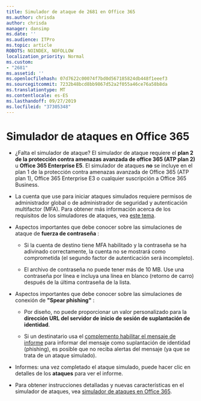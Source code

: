 ```yaml
---
title: Simulador de ataque de 2681 en Office 365
ms.author: chrisda
author: chrisda
manager: dansimp
ms.date: ''
ms.audience: ITPro
ms.topic: article
ROBOTS: NOINDEX, NOFOLLOW
localization_priority: Normal
ms.custom:
- "2681"
ms.assetid: ''
ms.openlocfilehash: 07d7622c00074f7bd0d567185824db448f1eeef3
ms.sourcegitcommit: 7232b48bcd8bb9867d52a2f055a46ce76a58b8da
ms.translationtype: MT
ms.contentlocale: es-ES
ms.lasthandoff: 09/27/2019
ms.locfileid: "37305348"
---
```

# <a name="attack-simulator-in-office-365"></a>Simulador de ataques en Office 365

- ¿Falta el simulador de ataque? El simulador de ataque requiere el **plan 2 de la protección contra amenazas avanzada de office 365 (ATP plan 2)** u **Office 365 Enterprise E5**. El simulador de ataques **no** se incluye en el plan 1 de la protección contra amenazas avanzada de Office 365 (ATP plan 1), Office 365 Enterprise E3 o cualquier suscripción a Office 365 Business.

- La cuenta que use para iniciar ataques simulados requiere permisos de administrador global o de administrador de seguridad y autenticación multifactor (MFA). Para obtener más información acerca de los requisitos de los simuladores de ataques, vea [este tema](https://docs.microsoft.com/office365/securitycompliance/attack-simulator#before-you-begin).

- Aspectos importantes que debe conocer sobre las simulaciones de ataque de **fuerza de contraseña** :

  - Si la cuenta de destino tiene MFA habilitado y la contraseña se ha adivinado correctamente, la cuenta no se mostrará como comprometida (el segundo factor de autenticación será incompleto).

  - El archivo de contraseña no puede tener más de 10 MB. Use una contraseña por línea e incluya una línea en blanco (retorno de carro) después de la última contraseña de la lista.

- Aspectos importantes que debe conocer sobre las simulaciones de conexión de **"Spear phishing"** :

  - Por diseño, no puede proporcionar un valor personalizado para la **dirección URL del servidor de inicio de sesión de suplantación de identidad**.

  - Si un destinatario usa el [complemento habilitar el mensaje de informe](https://docs.microsoft.com/microsoft-365/security/office-365-security/enable-the-report-message-add-in) para informar del mensaje como suplantación de identidad (phishing), es posible que no reciba alertas del mensaje (ya que se trata de un ataque simulado).

- Informes: una vez completado el ataque simulado, puede hacer clic en detalles de los **ataques** para ver el informe.

- Para obtener instrucciones detalladas y nuevas características en el simulador de ataques, vea [simulador de ataques en Office 365](https://docs.microsoft.com/microsoft-365/security/office-365-security/attack-simulator).
